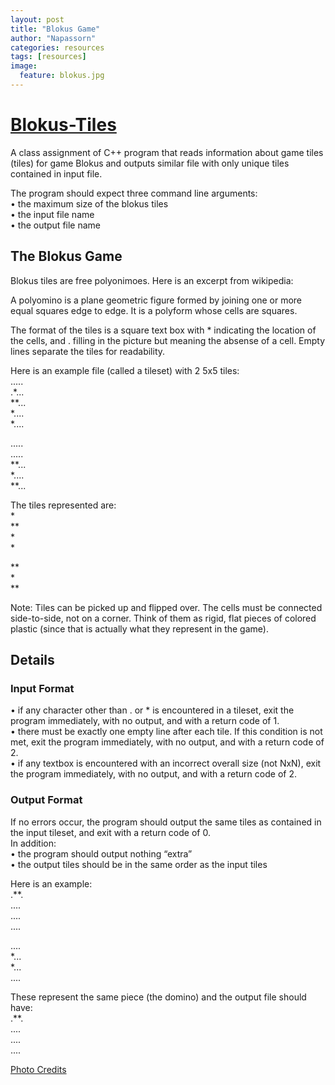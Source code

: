 ```yaml
---
layout: post
title: "Blokus Game"
author: "Napassorn"
categories: resources
tags: [resources]
image:
  feature: blokus.jpg
---
```


# [Blokus-Tiles](https://github.com/napassornl/Blokus-Tiles)
A class assignment of C++ program that reads information about game tiles (tiles) for game Blokus and outputs similar file with only unique tiles contained in input file.

The program should expect three command line arguments:  
• the maximum size of the blokus tiles  
• the input file name  
• the output file name  

## The Blokus Game
Blokus tiles are free polyonimoes. Here is an excerpt from wikipedia:  

A polyomino is a plane geometric figure formed by joining one or more equal squares edge to edge. It is a polyform whose cells are squares.  

The format of the tiles is a square text box with * indicating the location of the cells, and . filling in the picture but meaning the absense of a cell. Empty lines separate the tiles for readability.  

Here is an example file (called a tileset) with 2 5x5 tiles:  
.....  
.*...  
**...  
*....  
*....  

.....  
.....  
**...  
*....  
**...  

The tiles represented are:  
*    
**    
*    
*    
  
**    
*    
**        

Note: Tiles can be picked up and flipped over. The cells must be connected side-to-side,
not on a corner. Think of them as rigid, flat pieces of colored plastic (since that
is actually what they represent in the game).

## Details
### Input Format
 • if any character other than . or * is encountered in a tileset, exit the
program immediately, with no output, and with a return code of 1.  
• there must be exactly one empty line after each tile. If this condition is
not met, exit the program immediately, with no output, and with a return
code of 2.  
• if any textbox is encountered with an incorrect overall size (not NxN), exit
the program immediately, with no output, and with a return code of 2.  

### Output Format
If no errors occur, the program should output the same tiles as contained in the
input tileset, and exit with a return code of 0.  
In addition:  
• the program should output nothing “extra”  
• the output tiles should be in the same order as the input tiles  

Here is an example:  
.**.  
....  
....  
....  

....  
*...  
*...  
....  

These represent the same piece (the domino) and the output file should have:  
.**.  
....  
....  
....  

[Photo Credits](https://kiefferbros.com/blog/cooperative-blokus/)
